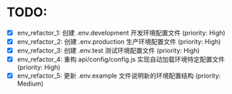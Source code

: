 # TODO:

- [x] env_refactor_1: 创建 .env.development 开发环境配置文件 (priority: High)
- [x] env_refactor_2: 创建 .env.production 生产环境配置文件 (priority: High)
- [x] env_refactor_3: 创建 .env.test 测试环境配置文件 (priority: High)
- [x] env_refactor_4: 重构 api/config/config.js 实现自动加载环境特定配置文件 (priority: High)
- [x] env_refactor_5: 更新 .env.example 文件说明新的环境配置结构 (priority: Medium)
